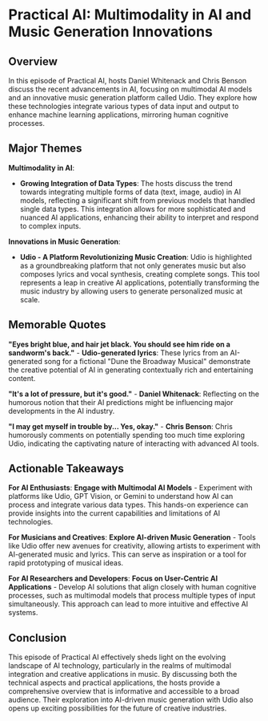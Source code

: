 # Practical AI: Multimodality in AI and Music Generation Innovations

## Overview
In this episode of Practical AI, hosts Daniel Whitenack and Chris Benson discuss the recent advancements in AI, focusing on multimodal AI models and an innovative music generation platform called Udio. They explore how these technologies integrate various types of data input and output to enhance machine learning applications, mirroring human cognitive processes.

## Major Themes

**Multimodality in AI**:
- **Growing Integration of Data Types**: The hosts discuss the trend towards integrating multiple forms of data (text, image, audio) in AI models, reflecting a significant shift from previous models that handled single data types. This integration allows for more sophisticated and nuanced AI applications, enhancing their ability to interpret and respond to complex inputs.

**Innovations in Music Generation**:
- **Udio - A Platform Revolutionizing Music Creation**: Udio is highlighted as a groundbreaking platform that not only generates music but also composes lyrics and vocal synthesis, creating complete songs. This tool represents a leap in creative AI applications, potentially transforming the music industry by allowing users to generate personalized music at scale.

## Memorable Quotes

**"Eyes bright blue, and hair jet black. You should see him ride on a sandworm's back."** - **Udio-generated lyrics**: These lyrics from an AI-generated song for a fictional "Dune the Broadway Musical" demonstrate the creative potential of AI in generating contextually rich and entertaining content.

**"It's a lot of pressure, but it's good."** - **Daniel Whitenack**: Reflecting on the humorous notion that their AI predictions might be influencing major developments in the AI industry.

**"I may get myself in trouble by... Yes, okay."** - **Chris Benson**: Chris humorously comments on potentially spending too much time exploring Udio, indicating the captivating nature of interacting with advanced AI tools.

## Actionable Takeaways

**For AI Enthusiasts**: **Engage with Multimodal AI Models** - Experiment with platforms like Udio, GPT Vision, or Gemini to understand how AI can process and integrate various data types. This hands-on experience can provide insights into the current capabilities and limitations of AI technologies.

**For Musicians and Creatives**: **Explore AI-driven Music Generation** - Tools like Udio offer new avenues for creativity, allowing artists to experiment with AI-generated music and lyrics. This can serve as inspiration or a tool for rapid prototyping of musical ideas.

**For AI Researchers and Developers**: **Focus on User-Centric AI Applications** - Develop AI solutions that align closely with human cognitive processes, such as multimodal models that process multiple types of input simultaneously. This approach can lead to more intuitive and effective AI systems.

## Conclusion
This episode of Practical AI effectively sheds light on the evolving landscape of AI technology, particularly in the realms of multimodal integration and creative applications in music. By discussing both the technical aspects and practical applications, the hosts provide a comprehensive overview that is informative and accessible to a broad audience. Their exploration into AI-driven music generation with Udio also opens up exciting possibilities for the future of creative industries.